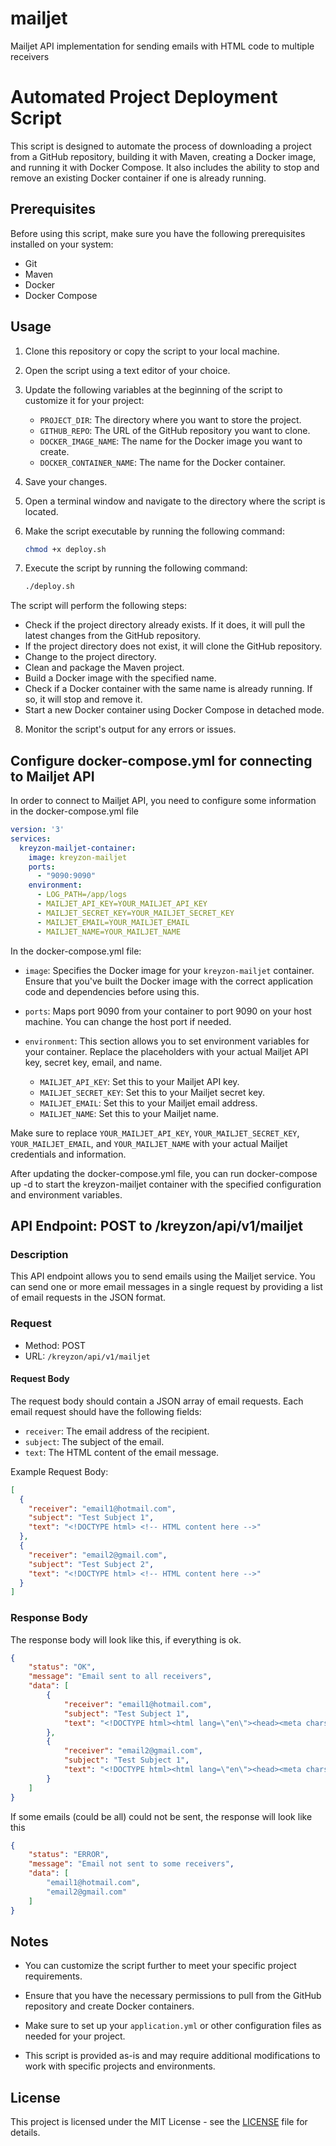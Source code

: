 # mailjet
Mailjet API implementation for sending emails with HTML code to multiple receivers

# Automated Project Deployment Script

This script is designed to automate the process of downloading a project from a GitHub repository, building it with Maven, creating a Docker image, and running it with Docker Compose. It also includes the ability to stop and remove an existing Docker container if one is already running.

## Prerequisites

Before using this script, make sure you have the following prerequisites installed on your system:

- Git
- Maven
- Docker
- Docker Compose

## Usage

1. Clone this repository or copy the script to your local machine.

2. Open the script using a text editor of your choice.

3. Update the following variables at the beginning of the script to customize it for your project:

   - `PROJECT_DIR`: The directory where you want to store the project.
   - `GITHUB_REPO`: The URL of the GitHub repository you want to clone.
   - `DOCKER_IMAGE_NAME`: The name for the Docker image you want to create.
   - `DOCKER_CONTAINER_NAME`: The name for the Docker container.
   
4. Save your changes.

5. Open a terminal window and navigate to the directory where the script is located.

6. Make the script executable by running the following command:
   ```bash
   chmod +x deploy.sh
   ```
7. Execute the script by running the following command:
   ```bash
   ./deploy.sh
   ```
   
The script will perform the following steps:

- Check if the project directory already exists. If it does, it will pull the latest changes from the GitHub repository.
- If the project directory does not exist, it will clone the GitHub repository.
- Change to the project directory.
- Clean and package the Maven project.
- Build a Docker image with the specified name.
- Check if a Docker container with the same name is already running. If so, it will stop and remove it.
- Start a new Docker container using Docker Compose in detached mode.

8. Monitor the script's output for any errors or issues.

## Configure docker-compose.yml for connecting to Mailjet API

In order to connect to Mailjet API, you need to configure some information in the docker-compose.yml file

```yml
version: '3'
services:
  kreyzon-mailjet-container:
    image: kreyzon-mailjet
    ports:
      - "9090:9090"
    environment:
      - LOG_PATH=/app/logs
      - MAILJET_API_KEY=YOUR_MAILJET_API_KEY
      - MAILJET_SECRET_KEY=YOUR_MAILJET_SECRET_KEY
      - MAILJET_EMAIL=YOUR_MAILJET_EMAIL
      - MAILJET_NAME=YOUR_MAILJET_NAME
```

In the docker-compose.yml file:

- `image`: Specifies the Docker image for your `kreyzon-mailjet` container. Ensure that you've built the Docker image with the correct application code and dependencies before using this.

- `ports`: Maps port 9090 from your container to port 9090 on your host machine. You can change the host port if needed.

- `environment`: This section allows you to set environment variables for your container. Replace the placeholders with your actual Mailjet API key, secret key, email, and name.

   - `MAILJET_API_KEY`: Set this to your Mailjet API key.
   - `MAILJET_SECRET_KEY`: Set this to your Mailjet secret key.
   - `MAILJET_EMAIL`: Set this to your Mailjet email address.
   - `MAILJET_NAME`: Set this to your Mailjet name.

Make sure to replace `YOUR_MAILJET_API_KEY`, `YOUR_MAILJET_SECRET_KEY`, `YOUR_MAILJET_EMAIL`, and `YOUR_MAILJET_NAME` with your actual Mailjet credentials and information.


After updating the docker-compose.yml file, you can run docker-compose up -d to start the kreyzon-mailjet container with the specified configuration and environment variables.

## API Endpoint: POST to /kreyzon/api/v1/mailjet

### Description
This API endpoint allows you to send emails using the Mailjet service. You can send one or more email messages in a single request by providing a list of email requests in the JSON format.

### Request
- Method: POST
- URL: `/kreyzon/api/v1/mailjet`

#### Request Body
The request body should contain a JSON array of email requests. Each email request should have the following fields:
- `receiver`: The email address of the recipient.
- `subject`: The subject of the email.
- `text`: The HTML content of the email message.

Example Request Body:
```json
[
  {
    "receiver": "email1@hotmail.com",
    "subject": "Test Subject 1",
    "text": "<!DOCTYPE html> <!-- HTML content here -->"
  },
  {
    "receiver": "email2@gmail.com",
    "subject": "Test Subject 2",
    "text": "<!DOCTYPE html> <!-- HTML content here -->"
  }
]
```

### Response Body
The response body will look like this, if everything is ok.

```json
{
    "status": "OK",
    "message": "Email sent to all receivers",
    "data": [
        {
            "receiver": "email1@hotmail.com",
            "subject": "Test Subject 1",
            "text": "<!DOCTYPE html><html lang=\"en\"><head><meta charset=\"UTF-8\"><meta name=\"viewport\" content=\"width=device-width, initial-scale=1.0\"><title>Email Example</title></head><body><table style=\"width:100%; max-width:600px; margin:0 auto; font-family: Arial, sans-serif; border-collapse: collapse;\"><tr><td style=\"background-color:#f2f2f2; padding: 20px; text-align:center;\"><h1>Welcome to Our Newsletter</h1><p>Stay updated with our latest news and offers.</p></td></tr><tr><td style=\"padding: 20px;\"><h2>Featured Article</h2><p>Lorem ipsum dolor sit amet, consectetur adipiscing elit. Curabitur non nulla sit amet nisl tempus convallis quis ac lectus.</p><a href=\"https://example.com/article\" style=\"text-decoration:none; color:#007BFF;\">Read More</a></td></tr><tr><td style=\"background-color:#007BFF; color:#ffffff; text-align:center; padding:10px;\">&copy; 2023 Your Company. All rights reserved.</td></tr></table></body></html>"
        },
        {
            "receiver": "email2@gmail.com",
            "subject": "Test Subject 1",
            "text": "<!DOCTYPE html><html lang=\"en\"><head><meta charset=\"UTF-8\"><meta name=\"viewport\" content=\"width=device-width, initial-scale=1.0\"><title>Email Example</title></head><body><table style=\"width:100%; max-width:600px; margin:0 auto; font-family: Arial, sans-serif; border-collapse: collapse;\"><tr><td style=\"background-color:#f2f2f2; padding: 20px; text-align:center;\"><h1>Welcome to Our Newsletter</h1><p>Stay updated with our latest news and offers.</p></td></tr><tr><td style=\"padding: 20px;\"><h2>Featured Article</h2><p>Lorem ipsum dolor sit amet, consectetur adipiscing elit. Curabitur non nulla sit amet nisl tempus convallis quis ac lectus.</p><a href=\"https://example.com/article\" style=\"text-decoration:none; color:#007BFF;\">Read More</a></td></tr><tr><td style=\"background-color:#007BFF; color:#ffffff; text-align:center; padding:10px;\">&copy; 2023 Your Company. All rights reserved.</td></tr></table></body></html>"
        }
    ]
}
```

If some emails (could be all) could not be sent, the response will look like this
```json
{
    "status": "ERROR",
    "message": "Email not sent to some receivers",
    "data": [
        "email1@hotmail.com",
        "email2@gmail.com"
    ]
}
```


## Notes

- You can customize the script further to meet your specific project requirements.

- Ensure that you have the necessary permissions to pull from the GitHub repository and create Docker containers.

- Make sure to set up your `application.yml` or other configuration files as needed for your project.

- This script is provided as-is and may require additional modifications to work with specific projects and environments.

## License

This project is licensed under the MIT License - see the [LICENSE](LICENSE) file for details.

